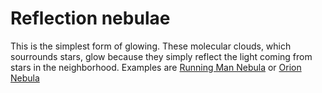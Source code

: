 # Reflection nebulae

This is the simplest form of glowing. These molecular clouds, which sourrounds stars, glow because they simply reflect the light coming from stars in the neighborhood. Examples are [Running Man Nebula](./Running_Man_Nebula.md) or [Orion Nebula](./Orion_Nebula.md)
